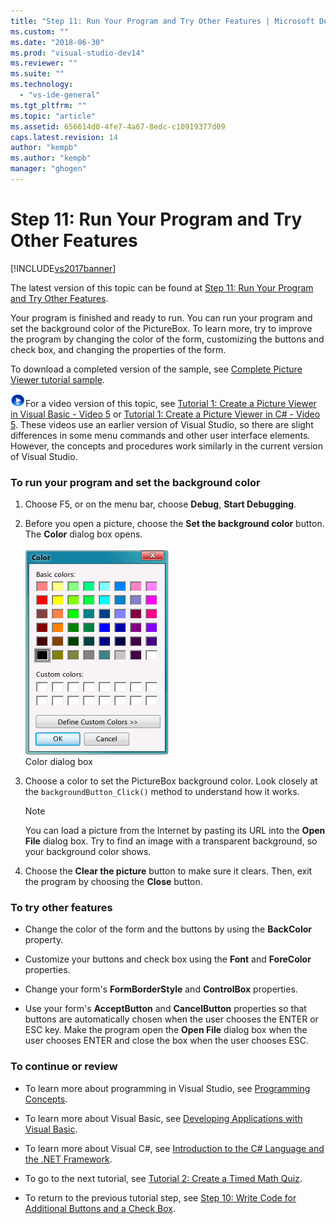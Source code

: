 ```yaml
---
title: "Step 11: Run Your Program and Try Other Features | Microsoft Docs"
ms.custom: ""
ms.date: "2018-06-30"
ms.prod: "visual-studio-dev14"
ms.reviewer: ""
ms.suite: ""
ms.technology: 
  - "vs-ide-general"
ms.tgt_pltfrm: ""
ms.topic: "article"
ms.assetid: 656614d0-4fe7-4a67-8edc-c10919377d09
caps.latest.revision: 14
author: "kempb"
ms.author: "kempb"
manager: "ghogen"
---
```

# Step 11: Run Your Program and Try Other Features
[!INCLUDE[vs2017banner](../includes/vs2017banner.md)]

The latest version of this topic can be found at [Step 11: Run Your Program and Try Other Features](https://docs.microsoft.com/visualstudio/ide/step-11-run-your-program-and-try-other-features).  
  
Your program is finished and ready to run. You can run your program and set the background color of the PictureBox. To learn more, try to improve the program by changing the color of the form, customizing the buttons and check box, and changing the properties of the form.  
  
 To download a completed version of the sample, see [Complete Picture Viewer tutorial sample](http://code.msdn.microsoft.com/Complete-Picture-Viewer-7d91d3a8).  
  
 ![link to video](../data-tools/media/playvideo.gif "PlayVideo")For a video version of this topic, see [Tutorial 1: Create a Picture Viewer in Visual Basic - Video 5](http://go.microsoft.com/fwlink/?LinkId=205216) or [Tutorial 1: Create a Picture Viewer in C# - Video 5](http://go.microsoft.com/fwlink/?LinkId=205206). These videos use an earlier version of Visual Studio, so there are slight differences in some menu commands and other user interface elements. However, the concepts and procedures work similarly in the current version of Visual Studio.  
  
### To run your program and set the background color  
  
1.  Choose F5, or on the menu bar, choose **Debug**, **Start Debugging**.  
  
2.  Before you open a picture, choose the **Set the background color** button. The **Color** dialog box opens.  
  
     ![Color dialog box](../ide/media/express-colordialog.png "Express_ColorDialog")  
Color dialog box  
  
3.  Choose a color to set the PictureBox background color. Look closely at the `backgroundButton_Click()` method to understand how it works.  
  
    > [!NOTE]
    >  You can load a picture from the Internet by pasting its URL into the **Open File** dialog box. Try to find an image with a transparent background, so your background color shows.  
  
4.  Choose the **Clear the picture** button to make sure it clears. Then, exit the program by choosing the **Close** button.  
  
### To try other features  
  
-   Change the color of the form and the buttons by using the **BackColor** property.  
  
-   Customize your buttons and check box using the **Font** and **ForeColor** properties.  
  
-   Change your form's **FormBorderStyle** and **ControlBox** properties.  
  
-   Use your form's **AcceptButton** and **CancelButton** properties so that buttons are automatically chosen when the user chooses the ENTER or ESC key. Make the program open the **Open File** dialog box when the user chooses ENTER and close the box when the user chooses ESC.  
  
### To continue or review  
  
-   To learn more about programming in Visual Studio, see [Programming Concepts](http://msdn.microsoft.com/library/65c12cca-af4f-4017-886e-2dbc00a189d6).  
  
-   To learn more about Visual Basic, see [Developing Applications with Visual Basic](http://msdn.microsoft.com/library/1e1c0c81-6d95-4167-a98b-44b1efb6d25f).  
  
-   To learn more about Visual C#, see [Introduction to the C# Language and the .NET Framework](http://msdn.microsoft.com/library/0a2dff4e-cd84-42ff-8141-e89889b24081).  
  
-   To go to the next tutorial, see [Tutorial 2: Create a Timed Math Quiz](../ide/tutorial-2-create-a-timed-math-quiz.md).  
  
-   To return to the previous tutorial step, see [Step 10: Write Code for Additional Buttons and a Check Box](../ide/step-10-write-code-for-additional-buttons-and-a-check-box.md).



